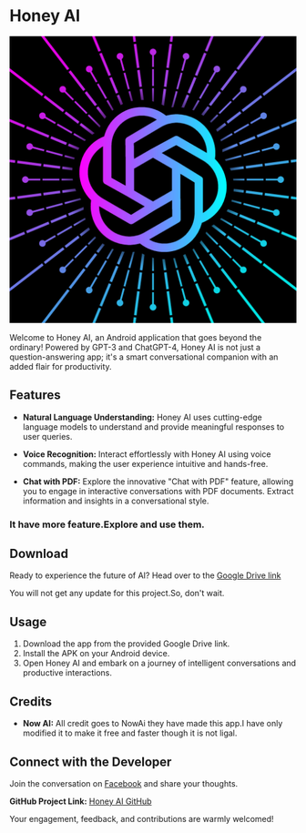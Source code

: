 # Honey AI
![Honey AI](honey.jpeg)


Welcome to Honey AI, an Android application that goes beyond the ordinary! Powered by GPT-3 and ChatGPT-4, Honey AI is not just a question-answering app; it's a smart conversational companion with an added flair for productivity.

## Features

- **Natural Language Understanding:** Honey AI uses cutting-edge language models to understand and provide meaningful responses to user queries.
  
- **Voice Recognition:** Interact effortlessly with Honey AI using voice commands, making the user experience intuitive and hands-free.

- **Chat with PDF:** Explore the innovative "Chat with PDF" feature, allowing you to engage in interactive conversations with PDF documents. Extract information and insights in a conversational style.
### It have more feature.Explore and use them.
## Download
Ready to experience the future of AI? Head over to the [Google Drive link](https://drive.google.com/file/d/1gBVbCdXn_aV1_8iF_B8DMCZUY5mEyDHX/view?usp=drivesdk)

You will not get any update for this project.So, don't wait.



## Usage
1. Download the app from the provided Google Drive link.
2. Install the APK on your Android device.
3. Open Honey AI and embark on a journey of intelligent conversations and productive interactions.

## Credits
- **Now AI:** All credit goes to NowAi they have made this app.I have only modified it to make it free and faster though it is not ligal.

## Connect with the Developer
Join the conversation on [Facebook](https://m.facebook.com/abidhasansojib.me) and share your thoughts.

**GitHub Project Link:** [Honey AI GitHub](https://github.com/abidhasansojib/Honey-AI)

Your engagement, feedback, and contributions are warmly welcomed!
